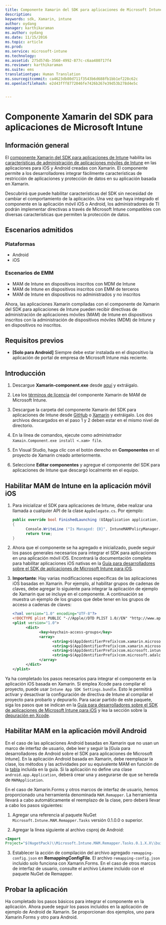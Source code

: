 ```yaml
---
title: Componente Xamarin del SDK para aplicaciones de Microsoft Intune | Microsoft Intune
description: 
keywords: sdk, Xamarin, intune
author: oydang
manager: karthikaraman
ms.author: oydang
ms.date: 11/15/2016
ms.topic: article
ms.prod: 
ms.service: microsoft-intune
ms.technology: 
ms.assetid: 275d574b-3560-4992-877c-c6aa480717f4
ms.reviewer: karthikaraman
ms.suite: ems
translationtype: Human Translation
ms.sourcegitcommit: ca4623db80d711f3543b6d688fb1bb1ef228c62c
ms.openlocfilehash: e2d43fff8772046fe7426b267e39d53b278d4e5c


---
```


# <a name="microsoft-intune-app-sdk-xamarin-component"></a>Componente Xamarin del SDK para aplicaciones de Microsoft Intune

## <a name="overview"></a>Información general
El [componente Xamarin del SDK para aplicaciones de Intune](https://components.xamarin.com/view/microsoft.intune.mam) habilita las [características de administración de aplicaciones móviles de Intune](/intune/deploy-use/protect-app-data-using-mobile-app-management-policies-with-microsoft-intune) en las aplicaciones para iOS y Android creadas con Xamarin. El componente permite a los desarrolladores integrar fácilmente características de restricción de aplicaciones y protección de datos en su aplicación basada en Xamarin.

Descubrirá que puede habilitar características del SDK sin necesidad de cambiar el comportamiento de la aplicación. Una vez que haya integrado el componente en la aplicación móvil iOS o Android, los administradores de TI podrán implementar directivas a través de Microsoft Intune compatibles con diversas características que permiten la protección de datos.

## <a name="supported-scenarios"></a>Escenarios admitidos

### <a name="platforms"></a>Plataformas
* Android
* iOS


### <a name="emm-scenarios"></a>Escenarios de EMM

* MAM de Intune en dispositivos inscritos con MDM de Intune
* MAM de Intune en dispositivos inscritos con EMM de terceros
* MAM de Intune en dispositivos no administrados y no inscritos

Ahora, las aplicaciones Xamarin compiladas con el componente de Xamarin del SDK para aplicaciones de Intune pueden recibir directivas de administración de aplicaciones móviles (MAM) de Intune en dispositivos inscritos con la administración de dispositivos móviles (MDM) de Intune y en dispositivos no inscritos.

## <a name="prerequisites"></a>Requisitos previos

* **[Solo para Android]** Siempre debe estar instalada en el dispositivo la aplicación de portal de empresa de Microsoft Intune más reciente.

## <a name="get-started"></a>Introducción

1.  Descargue **Xamarin-component.exe** desde [aquí](https://components.xamarin.com/submit/xpkg) y extráigalo.

2. Lea los [términos de licencia](https://components.xamarin.com/license/microsoft.intune.mam) del componente Xamarin de MAM de Microsoft Intune.

3.  Descargue la carpeta del componente Xamarin del SDK para aplicaciones de Intune desde [GitHub](https://github.com/msintuneappsdk/intune-app-sdk-xamarin) o [Xamarin](https://components.xamarin.com/license/microsoft.intune.mam) y extráigalo. Los dos archivos descargados en el paso 1 y 2 deben estar en el mismo nivel de directorio.

4.  En la línea de comandos, ejecute como administrador `Xamain.Component.exe install <.xam> file`.

5.  En Visual Studio, haga clic con el botón derecho en **Componentes** en el proyecto de Xamarin creado anteriormente.

6.  Seleccione **Editar componentes** y agregue el componente del SDK para aplicaciones de Intune que descargó localmente en el equipo.



## <a name="enabling-intune-mam-in-your-ios-mobile-app"></a>Habilitar MAM de Intune en la aplicación móvil iOS
1.  Para inicializar el SDK para aplicaciones de Intune, debe realizar una llamada a cualquier API de la clase `AppDelegate.cs`. Por ejemplo:

      ```csharp
      public override bool FinishedLaunching (UIApplication application, NSDictionary launchOptions)
      {
            Console.WriteLine ("Is Managed: {0}", IntuneMAMPolicyManager.Instance.PrimaryUser != null);
            return true;
      }

      ```

2.  Ahora que el componente se ha agregado e inicializado, puede seguir los pasos generales necesarios para integrar el SDK para aplicaciones en una aplicación móvil iOS. Encontrará la documentación completa para habilitar aplicaciones iOS nativas en la [Guía para desarrolladores sobre el SDK de aplicaciones de Microsoft Intune para iOS](intune-app-sdk-ios).
3. **Importante**: Hay varias modificaciones específicas de las aplicaciones iOS basadas en Xamarin. Por ejemplo, al habilitar grupos de cadenas de claves, debe agregar lo siguiente para integrar la aplicación de ejemplo de Xamarin que se incluye en el componente. A continuación se muestra un ejemplo de los grupos que debe tener en los grupos de acceso a cadenas de claves:

      ```xml
      <?xml version="1.0" encoding="UTF-8"?>
      <!DOCTYPE plist PUBLIC "-//Apple//DTD PLIST 1.0//EN" "http://www.apple.com/DTDs/PropertyList-1.0.dtd">
      <plist version="1.0">
            <dict>
                  <key>keychain-access-groups</key>
                  <array>
                        <string>$(AppIdentifierPrefix)com.xamarin.microsoftintunesample</string>
                        <string>$(AppIdentifierPrefix)com.xamarin.microsoftintunesample.intunemam</string>
                        <string>$(AppIdentifierPrefix)com.microsoft.intune.mam</string>
                        <string>$(AppIdentifierPrefix)com.microsoft.adalcache</string>
                  </array>
            </dict>
      </plist>
      ```

Ya ha completado los pasos necesarios para integrar el componente en la aplicación iOS basada en Xamarin. Si emplea Xcode para compilar el proyecto, puede usar `Intune App SDK Settings.bundle`. Esto le permitirá activar y desactivar la configuración de directiva de Intune al compilar el proyecto para probarlo y depurarlo. Para sacar partido de este paquete, siga los pasos que se indican en la [Guía para desarrolladores sobre el SDK de aplicaciones de Microsoft Intune para iOS](intune-app-sdk-ios) y lea la sección sobre la [depuración en Xcode](intune-app-sdk-ios#debug-information).

## <a name="enabling-mam-in-your-android-mobile-app"></a>Habilitar MAM en la aplicación móvil Android
En el caso de las aplicaciones Android basadas en Xamarin que no usan un marco de interfaz de usuario, debe leer y seguir la [Guía para desarrolladores de Android sobre el SDK para aplicaciones de Microsoft Intune]. En la aplicación Android basada en Xamarin, debe reemplazar la clase, los métodos y las actividades por su equivalente MAM en función de la [tabla](intune-app-sdk-android#replace-classes-methods-and-activities-with-their-mam-equivalent-required) incluida en la guía. Si la aplicación no define una clase `android.app.Application`, deberá crear una y asegurarse de que se hereda de `MAMApplication`.

En el caso de Xamarin.Forms y otros marcos de interfaz de usuario, hemos proporcionado una herramienta denominada `MAM.Remapper`. La herramienta llevará a cabo automáticamente el reemplazo de la clase, pero deberá llevar a cabo los pasos siguientes:

1.  Agregar una referencia al paquete NuGet ` Microsoft.Intune.MAM.Remapper.Tasks` versión 0.1.0.0 o superior.

2.  Agregar la línea siguiente al archivo csproj de Android:
  ```xml
  <Import
  Project="$(NugetPack)\\Microsoft.Intune.MAM.Remapper.Tasks.0.1.X.X\\build\\MonoAndroid10\\Microsoft.Intune.MAM.Remapper.targets" />
  ```

3.  Establecer la acción de compilación del archivo agregado `remapping-config.json` en **RemappingConfigFile**. El archivo `remapping-config.json` incluido solo funciona con Xamarin.Forms. En el caso de otros marcos de interfaz de usuario, consulte el archivo Léame incluido con el paquete NuGet de Remapper.

## <a name="test-your-app"></a>Probar la aplicación

Ha completado los pasos básicos para integrar el componente en la aplicación. Ahora puede seguir los pasos incluidos en la aplicación de ejemplo de Android de Xamarin. Se proporcionan dos ejemplos, uno para Xamarin.Forms y otro para Android.



<!--HONumber=Nov16_HO3-->


